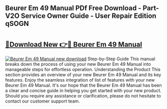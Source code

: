 ## Beurer Em 49 Manual PDf Free Download - Part-V2O Service Owner Guide - User Repair Edition qSOGN

# <h2><a href="http://cf17417.oget.top/?id=Beurer+Em+49+Manual">🔗Download New 👉🔴 Beurer Em 49 Manual</a></h2>

[![Beurer Em 49 Manual new download](https://i.imgur.com/5g1atiW.png)](http://cf17417.oget.top/?id=Beurer+Em+49+Manual)
Step-by-Step Guide This manual breaks down the process of using your new Beurer Em 49 Manual into manageable steps for effortless operation. Understanding the Product This section provides an overview of your new Beurer Em 49 Manual and its key features. Enjoy the seamless integration of list of features with your new Beurer Em 49 Manual. It's our hope that the Beurer Em 49 Manual has been a clear and concise guide in helping you get started with your new product. Should you require any assistance or clarification, please do not hesitate to contact our customer support team.
